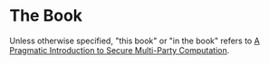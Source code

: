 # The Book

Unless otherwise specified, "this book" or "in the book" refers to [A Pragmatic Introduction to Secure Multi-Party Computation](https://securecomputation.org/).
